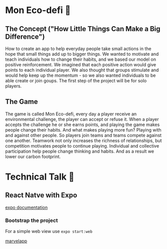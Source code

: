 # Mon Eco-defi  :frog:
## The Concept ("How Little Things Can Make a Big Difference")
How to create an app to help everyday people take small actions in the hope that small things add up to bigger things. We wanted to motivate and teach individuals how to change their habits, and we based our model on positive reinforcement. We imagined that each positive action would give  points to each individual player. We also thought that groups stimulate and would help keep up the momentum - so we also wanted individuals to be able create or join goups. The first step of the project will be for solo players.

## The Game
The game is called Mon Eco-defi, every day a player receive an environmental challenge, the player can accept or refuse it. When a player accepts the challenge he or she earns points, and playing the game makes people change their habits. And what makes playing more fun? Playing with and against other people. So players join teams and teams compete against one another. Teamwork not only increases the richness of relationships, but competition motivates people to continue playing. Individual and collective participation help people change thinking and habits. And as a result we lower our carbon footprint.

# Technical Talk :snail:
## React Natve with Expo
[expo documentation ](https://docs.expo.io/)

### Bootstrap the project
For a simple web view use
`expo start:web  
`

[marvelapp](https://marvelapp.com/project/4971399)
